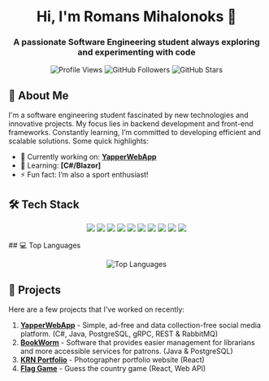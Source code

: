 <!-- Profile Heading -->
<h1 align="center">Hi, I'm Romans Mihalonoks 👋</h1>
<h3 align="center">A passionate Software Engineering student always exploring and experimenting with code</h3>

<!-- Badges: GitHub Stats, Visitor Counter -->
<p align="center">
  <img src="https://komarev.com/ghpvc/?username=rrromanm&label=Profile%20views&color=0e75b6&style=flat" alt="Profile Views" />
  <img src="https://img.shields.io/github/followers/rrromanm?label=Followers&style=social" alt="GitHub Followers" />
  <img src="https://img.shields.io/github/stars/rrromanm?label=Stars&style=social" alt="GitHub Stars" />
</p>

<!-- About Me Section -->
## 🚀 About Me
I'm a software engineering student fascinated by new technologies and innovative projects. My focus lies in backend development and front-end frameworks. Constantly learning, I’m committed to developing efficient and scalable solutions. Some quick highlights:
- 🔭 Currently working on: **[YapperWebApp](https://github.com/rrromanm/YapperWebApp)**
- 🌱 Learning: **[C#/Blazor]**
- ⚡ Fun fact: I’m also a sport enthusiast!

<!-- Tech Stack -->
## 🛠️ Tech Stack
<p align="center">
  <img src="https://img.shields.io/badge/Code-Java-%23EA8600.svg?style=flat&logo=java&logoColor=white" />
  <img src="https://img.shields.io/badge/Code-HTML5-%23E34F26.svg?style=flat&logo=html5&logoColor=white" />
  <img src="https://img.shields.io/badge/Code-CSS3-%231572B6.svg?style=flat&logo=css3&logoColor=white" />
  <img src="https://img.shields.io/badge/Code-JavaScript-%23323330.svg?style=flat&logo=javascript&logoColor=%23F7DF1E" />
  <img src="https://img.shields.io/badge/Framework-Bootstrap-%23563D7C.svg?style=flat&logo=bootstrap&logoColor=white" />
  <img src="https://img.shields.io/badge/Framework-React-%2361DAFB.svg?style=flat&logo=react&logoColor=white" />
  <img src="https://img.shields.io/badge/Code-Python-%233776AB.svg?style=flat&logo=python&logoColor=white" />
  <img src="https://img.shields.io/badge/Database-PostgreSQL-%23336791.svg?style=flat&logo=postgresql&logoColor=white" />
  <img src="https://img.shields.io/badge/Code-C%23-%23239120.svg?style=flat&logo=csharp&logoColor=white" />
  <img src="https://img.shields.io/badge/Framework-Blazor-%23005C7C.svg?style=flat&logo=dotnet&logoColor=white" />
</p>
<!-- Top Languages -->
## 💻 Top Languages
<p align="center">
  <img src="https://github-readme-stats.vercel.app/api/top-langs/?username=rrromanm&layout=compact&theme=github_dark" alt="Top Languages" />
</p>

<!-- Projects Showcase -->
## 🚀 Projects
Here are a few projects that I've worked on recently:
1. **[YapperWebApp](https://github.com/rrromanm/YapperWebApp)** - Simple, ad-free and data collection-free social media platform. (C#, Java, PostgreSQL, gRPC, REST & RabbitMQ)
2. **[BookWorm](https://github.com/rrromanm/BookWorm)** - Software that provides easier management for librarians and more accessible services for patrons. (Java & PostgreSQL)
3. **[KRN Portfolio](https://github.com/rrromanm/krn-portfolio)** - Photographer portfolio website (React)
4. **[Flag Game](https://github.com/rrromanm/flag-game)** - Guess the country game (React, Web API)

